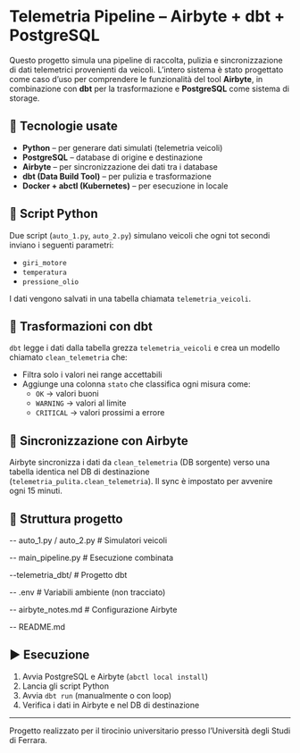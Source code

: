 # Telemetria Pipeline – Airbyte + dbt + PostgreSQL

Questo progetto simula una pipeline di raccolta, pulizia e sincronizzazione di dati telemetrici provenienti da veicoli. L’intero sistema è stato progettato come caso d’uso per comprendere le funzionalità del tool **Airbyte**, in combinazione con **dbt** per la trasformazione e **PostgreSQL** come sistema di storage.

## 🔧 Tecnologie usate

- **Python** – per generare dati simulati (telemetria veicoli)
- **PostgreSQL** – database di origine e destinazione
- **Airbyte** – per sincronizzazione dei dati tra i database
- **dbt (Data Build Tool)** – per pulizia e trasformazione
- **Docker + abctl (Kubernetes)** – per esecuzione in locale

## 📡 Script Python

Due script (`auto_1.py`, `auto_2.py`) simulano veicoli che ogni tot secondi inviano i seguenti parametri:
- `giri_motore`
- `temperatura`
- `pressione_olio`

I dati vengono salvati in una tabella chiamata `telemetria_veicoli`.

## 🧪 Trasformazioni con dbt

`dbt` legge i dati dalla tabella grezza `telemetria_veicoli` e crea un modello chiamato `clean_telemetria` che:
- Filtra solo i valori nei range accettabili
- Aggiunge una colonna `stato` che classifica ogni misura come:
  - `OK` → valori buoni
  - `WARNING` → valori al limite
  - `CRITICAL` → valori prossimi a errore

## 🔁 Sincronizzazione con Airbyte

Airbyte sincronizza i dati da `clean_telemetria` (DB sorgente) verso una tabella identica nel DB di destinazione (`telemetria_pulita.clean_telemetria`). Il sync è impostato per avvenire ogni 15 minuti.

## 📂 Struttura progetto

-- auto_1.py / auto_2.py # Simulatori veicoli

-- main_pipeline.py # Esecuzione combinata

--telemetria_dbt/ # Progetto dbt

-- .env # Variabili ambiente (non tracciato)

-- airbyte_notes.md # Configurazione Airbyte

-- README.md


## ▶️ Esecuzione

1. Avvia PostgreSQL e Airbyte (`abctl local install`)
2. Lancia gli script Python
3. Avvia `dbt run` (manualmente o con loop)
4. Verifica i dati in Airbyte e nel DB di destinazione

---

Progetto realizzato per il tirocinio universitario presso l’Università degli Studi di Ferrara.
